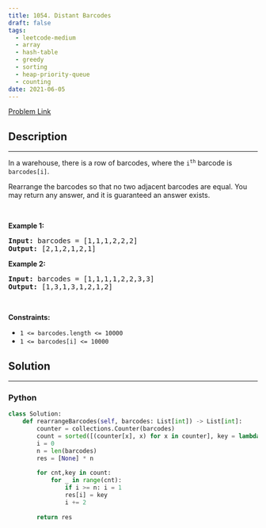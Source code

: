```yaml
---
title: 1054. Distant Barcodes
draft: false
tags: 
  - leetcode-medium
  - array
  - hash-table
  - greedy
  - sorting
  - heap-priority-queue
  - counting
date: 2021-06-05
---
```


[Problem Link](https://leetcode.com/problems/distant-barcodes/)

## Description

---
<p>In a warehouse, there is a row of barcodes, where the <code>i<sup>th</sup></code> barcode is <code>barcodes[i]</code>.</p>

<p>Rearrange the barcodes so that no two adjacent barcodes are equal. You may return any answer, and it is guaranteed an answer exists.</p>

<p>&nbsp;</p>
<p><strong class="example">Example 1:</strong></p>
<pre><strong>Input:</strong> barcodes = [1,1,1,2,2,2]
<strong>Output:</strong> [2,1,2,1,2,1]
</pre><p><strong class="example">Example 2:</strong></p>
<pre><strong>Input:</strong> barcodes = [1,1,1,1,2,2,3,3]
<strong>Output:</strong> [1,3,1,3,1,2,1,2]
</pre>
<p>&nbsp;</p>
<p><strong>Constraints:</strong></p>

<ul>
	<li><code>1 &lt;= barcodes.length &lt;= 10000</code></li>
	<li><code>1 &lt;= barcodes[i] &lt;= 10000</code></li>
</ul>


## Solution

---
### Python
``` py title='distant-barcodes'
class Solution:
    def rearrangeBarcodes(self, barcodes: List[int]) -> List[int]:
        counter = collections.Counter(barcodes)
        count = sorted([(counter[x], x) for x in counter], key = lambda x : -x[0])
        i = 0
        n = len(barcodes)
        res = [None] * n
        
        for cnt,key in count:
            for _ in range(cnt):
                if i >= n: i = 1
                res[i] = key
                i += 2
        
        return res
        
```

